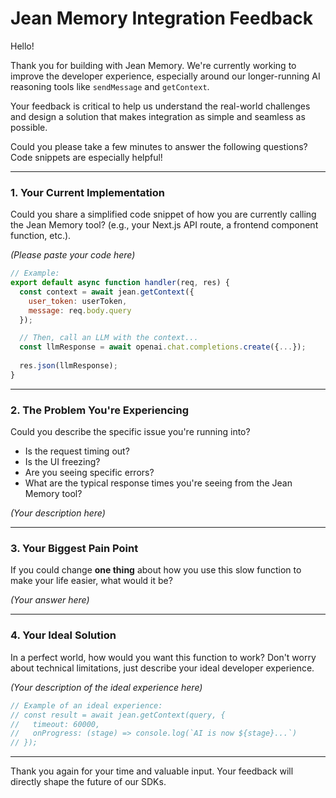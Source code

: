 # Jean Memory Integration Feedback

Hello!

Thank you for building with Jean Memory. We're currently working to improve the developer experience, especially around our longer-running AI reasoning tools like `sendMessage` and `getContext`.

Your feedback is critical to help us understand the real-world challenges and design a solution that makes integration as simple and seamless as possible.

Could you please take a few minutes to answer the following questions? Code snippets are especially helpful!

---

### 1. Your Current Implementation

Could you share a simplified code snippet of how you are currently calling the Jean Memory tool? (e.g., your Next.js API route, a frontend component function, etc.).

*(Please paste your code here)*

```javascript
// Example:
export default async function handler(req, res) {
  const context = await jean.getContext({
    user_token: userToken,
    message: req.body.query
  });

  // Then, call an LLM with the context...
  const llmResponse = await openai.chat.completions.create({...});
  
  res.json(llmResponse);
}
```

---

### 2. The Problem You're Experiencing

Could you describe the specific issue you're running into? 

-   Is the request timing out? 
-   Is the UI freezing? 
-   Are you seeing specific errors?
-   What are the typical response times you're seeing from the Jean Memory tool?

*(Your description here)*

---

### 3. Your Biggest Pain Point

If you could change **one thing** about how you use this slow function to make your life easier, what would it be?

*(Your answer here)*

---

### 4. Your Ideal Solution

In a perfect world, how would you want this function to work? Don't worry about technical limitations, just describe your ideal developer experience.

*(Your description of the ideal experience here)*

```javascript
// Example of an ideal experience:
// const result = await jean.getContext(query, {
//   timeout: 60000,
//   onProgress: (stage) => console.log(`AI is now ${stage}...`) 
// });
```

---

Thank you again for your time and valuable input. Your feedback will directly shape the future of our SDKs.
